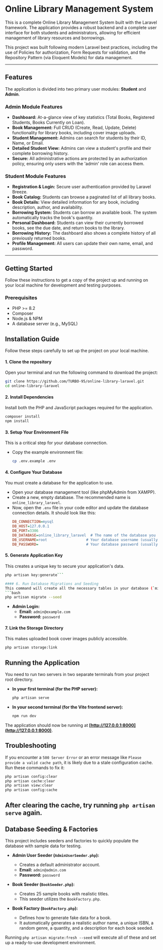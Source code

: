 # Online Library Management System

This is a complete Online Library Management System built with the Laravel framework. The application provides a robust backend and a complete user interface for both students and administrators, allowing for efficient management of library resources and borrowings.

This project was built following modern Laravel best practices, including the use of Policies for authorization, Form Requests for validation, and the Repository Pattern (via Eloquent Models) for data management.

---

## Features

The application is divided into two primary user modules: **Student** and **Admin**.

### Admin Module Features
- **Dashboard:** At-a-glance view of key statistics (Total Books, Registered Students, Books Currently on Loan).
- **Book Management:** Full CRUD (Create, Read, Update, Delete) functionality for library books, including cover image uploads.
- **Student Management:** Admins can search for students by their ID, Name, or Email.
- **Detailed Student View:** Admins can view a student's profile and their complete borrowing history.
- **Secure:** All administrative actions are protected by an authorization policy, ensuring only users with the 'admin' role can access them.

### Student Module Features
- **Registration & Login:** Secure user authentication provided by Laravel Breeze.
- **Book Catalog:** Students can browse a paginated list of all library books.
- **Book Details:** View detailed information for any book, including description, author, and availability.
- **Borrowing System:** Students can borrow an available book. The system automatically tracks the book's quantity.
- **Personal Dashboard:** Students can view their currently borrowed books, see the due date, and return books to the library.
- **Borrowing History:** The dashboard also shows a complete history of all previously returned books.
- **Profile Management:** All users can update their own name, email, and password.

---

## Getting Started

Follow these instructions to get a copy of the project up and running on your local machine for development and testing purposes.

### Prerequisites

- PHP >= 8.2
- Composer
- Node.js & NPM
- A database server (e.g., MySQL)

## Installation Guide

Follow these steps carefully to set up the project on your local machine.

#### 1. Clone the repository
Open your terminal and run the following command to download the project:
```bash
git clone https://github.com/TURBO-95/online-library-laravel.git
cd online-library-laravel
```

#### 2. Install Dependencies
Install both the PHP and JavaScript packages required for the application.
```bash
composer install
npm install
```

#### 3. Setup Your Environment File
This is a critical step for your database connection.

-   Copy the example environment file:
    ```bash
    cp .env.example .env
    ```

#### 4. Configure Your Database
You must create a database for the application to use.

-   Open your database management tool (like phpMyAdmin from XAMPP).
-   Create a new, empty database. The recommended name is `online_library_laravel`.
-   Now, open the `.env` file in your code editor and update the database connection details. It should look like this:
    ```ini
    DB_CONNECTION=mysql
    DB_HOST=127.0.0.1
    DB_PORT=3306
    DB_DATABASE=online_library_laravel  # The name of the database you just created
    DB_USERNAME=root                  # Your database username (usually 'root')
    DB_PASSWORD=                      # Your database password (usually blank)
    ```

#### 5. Generate Application Key
This creates a unique key to secure your application's data.
```bash
php artisan key:generate```

#### 6. Run Database Migrations and Seeding
This command will create all the necessary tables in your database (`migrate:fresh`) and then add the default admin user and sample books (`--seed`).
```bash
php artisan migrate --seed
```
-   **Admin Login:**
    -   **Email:** `admin@example.com`
    -   **Password:** `password`

#### 7. Link the Storage Directory
This makes uploaded book cover images publicly accessible.
```bash
php artisan storage:link
```

## Running the Application

You need to run two servers in two separate terminals from your project root directory.

-   **In your first terminal (for the PHP server):**
    ```bash
    php artisan serve
    ```
-   **In your second terminal (for the Vite frontend server):**
    ```bash
    npm run dev
    ```

The application should now be running at **[http://127.0.0.1:8000](http://127.0.0.1:8000)**.

## Troubleshooting

If you encounter a `500 Server Error` or an error message like `Please provide a valid cache path`, it is likely due to a stale configuration cache. Run these commands to fix it:

```bash
php artisan config:clear
php artisan cache:clear
php artisan view:clear
php artisan config:cache
```
After clearing the cache, try running `php artisan serve` again.
---

## Database Seeding & Factories

This project includes seeders and factories to quickly populate the database with sample data for testing.

- **Admin User Seeder (`AdminUserSeeder.php`):**
  - Creates a default administrator account.
  - **Email:** `admin@admin.com`
  - **Password:** `password`

- **Book Seeder (`BookSeeder.php`):**
  - Creates 25 sample books with realistic titles.
  - This seeder utilizes the `BookFactory.php`.

- **Book Factory (`BookFactory.php`):**
  - Defines how to generate fake data for a book.
  - It automatically generates a realistic author name, a unique ISBN, a random genre, a quantity, and a description for each book seeded.

Running `php artisan migrate:fresh --seed` will execute all of these and set up a ready-to-use development environment.
